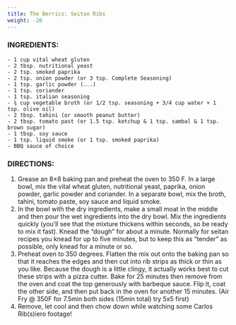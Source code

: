 ```yaml
---
title: The Berrics: Seitan Ribs
weight: -20
---
```


### INGREDIENTS:

```
- 1 cup vital wheat gluten
- 2 tbsp. nutritional yeast
- 2 tsp. smoked paprika
- 2 tsp. onion powder (or 3 tsp. Complete Seasoning)
- 1 tsp. garlic powder (...)
- 1 tsp. coriander
- 1 tsp. italian seasoning
- ¾ cup vegetable broth (or 1/2 tsp. seasoning + 3/4 cup water + 1 tsp. olive oil)
- 2 tbsp. tahini (or smooth peanut butter)
- 2 tbsp. tomato past (or 1.5 tsp. ketchup & 1 tsp. sambal & 1 tsp. brown sugar)
- 1 tbsp. soy sauce
- 1 tsp. liquid smoke (or 1 tsp. smoked paprika)
- BBQ sauce of choice
```

### DIRECTIONS:

1. Grease an 8×8 baking pan and preheat the oven to 350 F. In a large bowl, mix the vital wheat gluten, nutritional yeast, paprika, onion powder, garlic powder and coriander. In a separate bowl, mix the broth, tahini, tomato paste, soy sauce and liquid smoke.
2. In the bowl with the dry ingredients, make a small moat in the middle and then pour the wet ingredients into the dry bowl. Mix the ingredients quickly (you’ll see that the mixture thickens within seconds, so be ready to mix it fast). Knead the “dough” for about a minute. Normally for seitan recipes you knead for up to five minutes, but to keep this as “tender” as possible, only knead for a minute or so.
3. Preheat oven to 350 degrees. Flatten the mix out onto the baking pan so that it reaches the edges and then cut into rib strips as thick or thin as you like. Because the dough is a little clingy, it actually works best to cut these strips with a pizza cutter. Bake for 25 minutes then remove from the oven and coat the top generously with barbeque sauce. Flip it, coat the other side, and then put back in the oven for another 15 minutes. (Air Fry @ 350F for 7.5min both sides (15min total) try 5x5 first)
4. Remove, let cool and then chow down while watching some Carlos Rib(s)iero footage!
